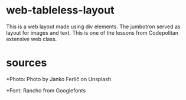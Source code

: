 ﻿# web-tableless-layout 

This is a web layout made using div elements. 
The jumbotron served as layout for images and text. 
This is one of the lessons from Codepolitan extensive web class. 

# sources
*Photo:
Photo by Janko Ferlič on Unsplash

*Font:
Rancho from Googlefonts
